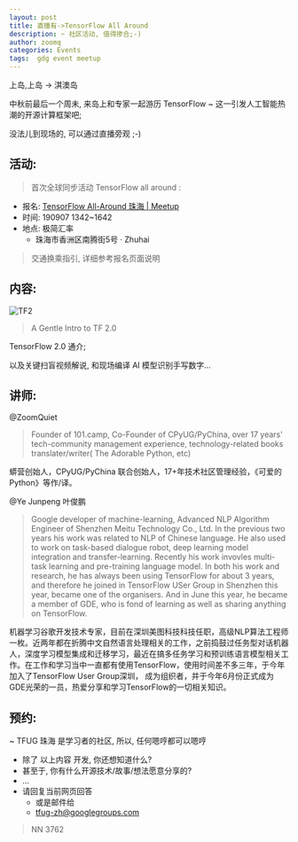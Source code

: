 ```yaml
---
layout: post
title: 直播有->TensorFlow All Around
description: ~ 社区活动, 值得掺合;-)
author: zoomq
categories: Events
tags:  gdg event meetup
---
```



上岛,上岛 -> 淇澳岛

中秋前最后一个周未, 来岛上和专家一起游历 TensorFlow ~ 
这一引发人工智能热潮的开源计算框架吧;

没法儿到现场的, 可以通过直播旁观 ;-)

<!--more-->


## 活动:
> 首次全球同步活动 TensorFlow all around :

- 报名: [TensorFlow All\-Around 珠海 \| Meetup](https://www.meetup.com/TensorFlow-User-Group-Zhuhai/events/264053619/)
- 时间: 190907 1342~1642
- 地点: 极简汇率
    + 珠海市香洲区南腾街5号 · Zhuhai

> 交通换乘指引, 详细参考报名页面说明

## 内容:

![TF2](https://ipic.zoomquiet.top/2019-09-06-ScreenShot%202019-09-06%2016.48.44.jpg)

> A Gentle Intro to TF 2.0

TensorFlow 2.0 通介;


以及关键扫盲视频解说, 和现场编译 AI 模型识别手写数字...


## 讲师:

@ZoomQuiet

> Founder of 101.camp, Co-Founder of CPyUG/PyChina, over 17 years' tech-community management experience, technology-related books translater/writer( The Adorable Python, etc)

蟒营创始人，CPyUG/PyChina 联合创始人，17+年技术社区管理经验，《可爱的 Python》等作/译。


@Ye Junpeng 叶俊鹏

> Google developer of machine-learning, Advanced NLP Algorithm Engineer of Shenzhen Meitu Technology Co., Ltd. In the previous two years his work was related to NLP of Chinese language. He also used to work on task-based dialogue robot, deep learning model integration and transfer-learning. Recently his work invovles multi-task learning and pre-training language model. In both his work and research, he has always been using TensorFlow for about 3 years, and therefore he joined in TensorFlow USer Group in Shenzhen this year, became one of the organisers. And in June this year, he became a member of GDE, who is fond of learning as well as sharing anything on TensorFlow.

机器学习谷歌开发技术专家，目前在深圳美图科技科技任职，高级NLP算法工程师一枚。近两年都在折腾中文自然语言处理相关的工作，之前捣鼓过任务型对话机器人，深度学习模型集成和迁移学习，最近在搞多任务学习和预训练语言模型相关工作。在工作和学习当中一直都有使用TensorFlow，使用时间差不多三年，于今年加入了TensorFlow User Group深圳， 成为组织者，并于今年6月份正式成为GDE光荣的一员，热爱分享和学习TensorFlow的一切相关知识。


## 预约:
~ TFUG 珠海 是学习者的社区, 所以, 任何嗯哼都可以嗯哼

- 除了 以上内容 开发, 你还想知道什么?
- 甚至于, 你有什么开源技术/故事/想法愿意分享的?
- ...
- 请回复当前网页回答
    + 或是邮件给
    + tfug-zh@googlegroups.com



> NN 3762


